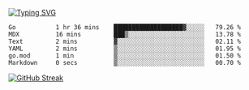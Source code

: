 [![Typing SVG](https://readme-typing-svg.herokuapp.com?duration=4000&lines=Don't+neglect+your+dreams;Don't+work+too+long;Speak+up+for+ideas;Make+friends;Be+happy)](https://git.io/typing-svg)

<!--START_SECTION:waka-->

```text
Go           1 hr 36 mins    ███████████████████▓░░░░░   79.26 %
MDX          16 mins         ███▒░░░░░░░░░░░░░░░░░░░░░   13.78 %
Text         2 mins          ▓░░░░░░░░░░░░░░░░░░░░░░░░   02.11 %
YAML         2 mins          ▒░░░░░░░░░░░░░░░░░░░░░░░░   01.95 %
go.mod       1 min           ▒░░░░░░░░░░░░░░░░░░░░░░░░   01.50 %
Markdown     0 secs          ▒░░░░░░░░░░░░░░░░░░░░░░░░   00.70 %
```

<!--END_SECTION:waka-->

[![GitHub Streak](http://github-readme-streak-stats.herokuapp.com?user=abingcbc&date_format=j%20M%5B%20Y%5D)](https://git.io/streak-stats)



<!--
**Abingcbc/Abingcbc** is a ✨ _special_ ✨ repository because its `README.md` (this file) appears on your GitHub profile.

Here are some ideas to get you started:

- 🔭 I’m currently working on ...
- 🌱 I’m currently learning ...
- 👯 I’m looking to collaborate on ...
- 🤔 I’m looking for help with ...
- 💬 Ask me about ...
- 📫 How to reach me: ...
- 😄 Pronouns: ...
- ⚡ Fun fact: ...

![Top Langs](https://github-readme-stats.vercel.app/api/top-langs/?username=abingcbc&count_private=true)
![Abing's github stats](https://github-readme-stats.vercel.app/api?username=abingcbc&count_private=true&show_icons=true&theme=dark)

-->

